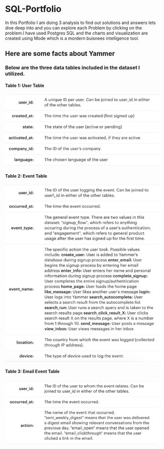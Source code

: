 # SQL-Portfolio
In this Portfolio I am doing 3 analysis to find out solutions and answers lets dive deep into and you can explore each Problem by clicking on the problem.I have used Postgres SQL and the charts and visualization are created using Mode which is a mordern buisnees intelligence tool.
<h2>Here are some facts about Yammer</h2>
<h3>Below are the three data tables included in the dataset I utilized.<h4>
<h4> Table 1: User Table<h4>
<img src="https://github.com/parthjain99/SQL-Portfolio/blob/433ef1c6cdab4b3428deaf8ce73bfb41c318be3c/Drop%20in%20user%20engagement%20/Graphs/user_table.png"/>

<h4> Table 2: Event Table<h4>
<img src="https://github.com/parthjain99/SQL-Portfolio/blob/433ef1c6cdab4b3428deaf8ce73bfb41c318be3c/Drop%20in%20user%20engagement%20/Graphs/events_table.png"/>

<h4> Table 3: Email Event Table<h4>
<img src="https://github.com/parthjain99/SQL-Portfolio/blob/433ef1c6cdab4b3428deaf8ce73bfb41c318be3c/Drop%20in%20user%20engagement%20/Graphs/email_events.png"/>

